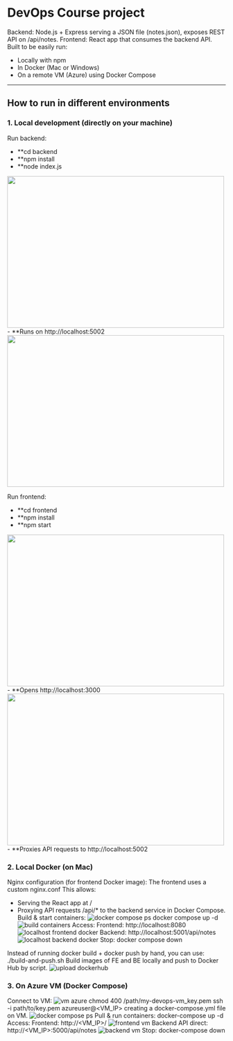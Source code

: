 # DevOps Course project
Backend: Node.js + Express serving a JSON file (notes.json), exposes REST API on /api/notes.
Frontend: React app that consumes the backend API.
Built to be easily run:
- Locally with npm
- In Docker (Mac or Windows)
- On a remote VM (Azure) using Docker Compose

---

## How to run in different environments

### 1. Local development (directly on your machine)
Run backend:
- **cd backend
- **npm install
- **node index.js
<img src="./screenshots/node_index.png" width="500" height="350"/>
- **Runs on http://localhost:5002
<img src="./screenshots/localhost_backend.png" width="500" height="350"/>

Run frontend:
- **cd frontend
- **npm install
- **npm start
<img src="./screenshots/npm_start.png" width="500" height="350"/>
- **Opens http://localhost:3000
<img src="./screenshots/localhost_frontend.png" width="500" height="350"/>
- **Proxies API requests to http://localhost:5002


### 2. Local Docker (on Mac)
Nginx configuration (for frontend Docker image):
The frontend uses a custom nginx.conf
This allows:
- Serving the React app at /
- Proxying API requests /api/* to the backend service in Docker Compose.
Build & start containers:
![docker compose ps](./screenshots/compose_ps_docker.png)
docker compose up -d
![build containers](./screenshots/build_containers.png)
Access:
Frontend: http://localhost:8080
![localhost frontend docker](./screenshots/localhost_frontend_docker.png)
Backend: http://localhost:5001/api/notes
![localhost backend docker](./screenshots/localhost_backend_docker.png)
Stop:
docker compose down

Instead of running docker build + docker push by hand, you can use:
./build-and-push.sh
Build images of FE and BE locally and push to Docker Hub by script.
![upload dockerhub](./screenshots/upload_dockerhub.png)


### 3. On Azure VM (Docker Compose)
Connect to VM:
![vm azure](./screenshots/vm_azure.png)
chmod 400 /path/my-devops-vm_key.pem
ssh -i path/to/key.pem azureuser@<VM_IP>
creating a docker-compose.yml file on VM.
![docker compose ps](./screenshots/compose_ps_vm.png)
Pull & run containers:
docker-compose up -d
Access:
Frontend: http://<VM_IP>/
![frontend vm](./screenshots/frontend_vm.png)
Backend API direct: http://<VM_IP>:5000/api/notes
![backend vm](./screenshots/backend_vm.png)
Stop:
docker-compose down
